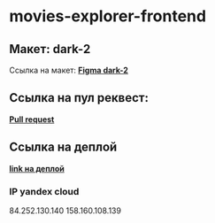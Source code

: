 # movies-explorer-frontend

## Макет: dark-2
Ссылка на макет: [**Figma dark-2**](https://www.figma.com/file/6FMWkB94wE7KTkcCgUXtnC/light-1?type=design&node-id=891-3857&mode=design&t=2o1n0jVrlmCiWxAF-0)

## Ссылка на пул реквест: 
[**Pull request**](https://github.com/IgorSmirnof/movies-explorer-frontend/pull/5)

## Ссылка на деплой
[**link на деплой**](https://smirnov.nomoreparties.co/)

### IP yandex cloud
84.252.130.140
158.160.108.139